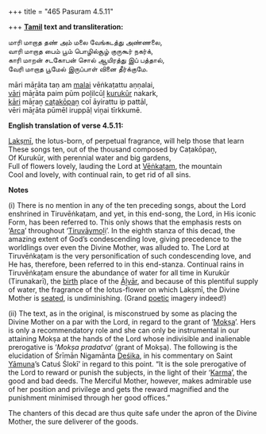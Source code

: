 +++
title = "465 Pasuram 4.5.11"

+++
**[Tamil](/definition/tamil#history "show Tamil definitions") text and transliteration:**

மாரி மாறாத தண் அம் மலை வேங்கடத்து அண்ணலை,  
வாரி மாறாத பைம் பூம் பொழில்சூழ் குருகூர் நகர்க்,  
காரி மாறன் சடகோபன் சொல் ஆயிரத்து இப் பத்தால்,  
வேரி மாறாத பூமேல் இருப்பாள் வினை தீர்க்குமே.

māri māṟāta taṇ am [malai](/definition/malai#history "show malai definitions") vēṅkaṭattu aṇṇalai,  
[vāri](/definition/vari#history "show vāri definitions") māṟāta paim pūm poḻilcūḻ [kurukūr](/definition/kurukur#vaishnavism "show kurukūr definitions") nakark,  
[kāri](/definition/karin#history "show kāri definitions") māṟaṉ [caṭakōpaṉ](/definition/catakopan#vaishnavism "show caṭakōpaṉ definitions") col āyirattu ip pattāl,  
vēri māṟāta pūmēl iruppāḷ viṉai tīrkkumē.

**English translation of verse 4.5.11:**

[Lakṣmī](/definition/lakshmi#vaishnavism "show Lakṣmī definitions"), the lotus-born, of perpetual fragrance, will help those that learn  
These songs ten, out of the thousand composed by Caṭakōpaṉ,  
Of Kurukūr, with perennial water and big gardens,  
Full of flowers lovely, lauding the Lord at [Vēṅkaṭam](/definition/venkatam#vaishnavism "show Vēṅkaṭam definitions"), the mountain  
Cool and lovely, with continual rain, to get rid of all sins.

**Notes**

\(i\) There is no mention in any of the ten preceding songs, about the Lord enshrined in Tiruvēṅkaṭam, and yet, in this end-song, the Lord, in His iconic Form, has been referred to. This only shows that the emphasis rests on ‘[Arca](/definition/arca#history "show Arca definitions")’ throughout ‘[Tiruvāymoḻi](/definition/tiruvaymoli#vaishnavism "show Tiruvāymoḻi definitions")’. In the eighth stanza of this decad, the amazing extent of God’s condescending love, giving precedence to the worldlings over even the Divine Mother, was alluded to. The Lord at Tiruvēṅkaṭam is the very personification of such condescending love, and He has, therefore, been referred to in this end-stanza. Continual rains in Tiruvēṅkaṭam ensure the abundance of water for all time in Kurukūr (Tirunakarī), the [birth](/definition/birth#history "show birth definitions") place of the [Āḻvār](/definition/aḻvar#vaishnavism "show Āḻvār definitions"), and because of this plentiful supply of water, the fragrance of the lotus-flower on which Lakṣmī, the Divine Mother is [seated](/definition/seat#history "show seated definitions"), is undiminishing. (Grand [poetic](/definition/poetry#history "show poetic definitions") imagery indeed!)

\(ii\) The text, as in the original, is misconstrued by some as placing the Divine Mother on a par with the Lord, in regard to the grant of ‘[Mokṣa](/definition/moksha#vaishnavism "show Mokṣa definitions")’. Hers is only a recommendatory role and she can only be instrumental in our attaining Mokṣa at the hands of the Lord whose indivisible and inalienable prerogative is ‘*Mokṣa pradatva*’ (grant of Mokṣa). The following is the elucidation of Śrīmān Nigamānta [Deśika](/definition/desika#history "show Deśika definitions"), in his commentary on Saint [Yāmuna](/definition/yamuna#vaishnavism "show Yāmuna definitions")’s Catuś Ślokī’ in regard to this point. “It is the sole prerogative of the Lord to reward or punish the subjects, in the light of their ‘[Karma](/definition/karma#vaishnavism "show Karma definitions")’, the good and bad deeds. The Merciful Mother, however, makes admirable use of her position and privilege and gets the reward magnified and the punishment minimised through her good offices.”

The chanters of this decad are thus quite safe under the apron of the Divine Mother, the sure deliverer of the goods.


